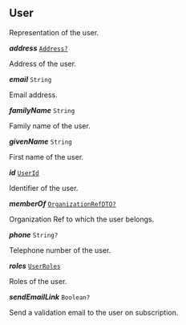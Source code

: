 

## User



Representation of the user.





  
<article>

***address*** [`Address?`](/docs/commons-address--page#model) 

Address of the user.

</article>
<article>

***email*** `String` 

Email address.

</article>
<article>

***familyName*** `String` 

Family name of the user.

</article>
<article>

***givenName*** `String` 

First name of the user.

</article>
<article>

***id*** [`UserId`](#userid) 

Identifier of the user.

</article>
<article>

***memberOf*** [`OrganizationRefDTO?`](/docs/organizationref-model--page#organizationrefdto) 

Organization Ref to which the user belongs.

</article>
<article>

***phone*** `String?` 

Telephone number of the user.

</article>
<article>

***roles*** [`UserRoles`](#userroles) 

Roles of the user.

</article>
<article>

***sendEmailLink*** `Boolean?` 

Send a validation email to the user on subscription.

</article>

